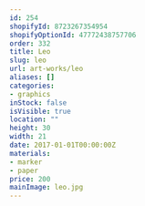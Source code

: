 ```yaml
---
id: 254
shopifyId: 8723267354954
shopifyOptionId: 47772438757706
order: 332
title: Leo
slug: leo
url: art-works/leo
aliases: []
categories:
- graphics
inStock: false
isVisible: true
location: ""
height: 30
width: 21
date: 2017-01-01T00:00:00Z
materials:
- marker
- paper
price: 200
mainImage: leo.jpg
---
```

